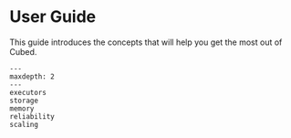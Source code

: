 # User Guide

This guide introduces the concepts that will help you get the most out of Cubed.

```{toctree}
---
maxdepth: 2
---
executors
storage
memory
reliability
scaling
```
